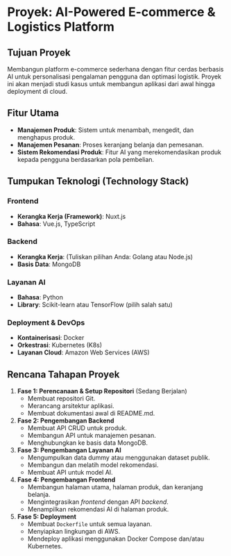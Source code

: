 # Proyek: AI-Powered E-commerce & Logistics Platform

## Tujuan Proyek
Membangun platform e-commerce sederhana dengan fitur cerdas berbasis AI untuk personalisasi pengalaman pengguna dan optimasi logistik. Proyek ini akan menjadi studi kasus untuk membangun aplikasi dari awal hingga deployment di cloud.

## Fitur Utama
-   **Manajemen Produk**: Sistem untuk menambah, mengedit, dan menghapus produk.
-   **Manajemen Pesanan**: Proses keranjang belanja dan pemesanan.
-   **Sistem Rekomendasi Produk**: Fitur AI yang merekomendasikan produk kepada pengguna berdasarkan pola pembelian.

## Tumpukan Teknologi (Technology Stack)
### Frontend
-   **Kerangka Kerja (Framework)**: Nuxt.js
-   **Bahasa**: Vue.js, TypeScript

### Backend
-   **Kerangka Kerja**: (Tuliskan pilihan Anda: Golang atau Node.js)
-   **Basis Data**: MongoDB

### Layanan AI
-   **Bahasa**: Python
-   **Library**: Scikit-learn atau TensorFlow (pilih salah satu)

### Deployment & DevOps
-   **Kontainerisasi**: Docker
-   **Orkestrasi**: Kubernetes (K8s)
-   **Layanan Cloud**: Amazon Web Services (AWS)

## Rencana Tahapan Proyek
1.  **Fase 1: Perencanaan & Setup Repositori** (Sedang Berjalan)
    -   Membuat repositori Git.
    -   Merancang arsitektur aplikasi.
    -   Membuat dokumentasi awal di README.md.
2.  **Fase 2: Pengembangan Backend**
    -   Membuat API CRUD untuk produk.
    -   Membangun API untuk manajemen pesanan.
    -   Menghubungkan ke basis data MongoDB.
3.  **Fase 3: Pengembangan Layanan AI**
    -   Mengumpulkan data dummy atau menggunakan dataset publik.
    -   Membangun dan melatih model rekomendasi.
    -   Membuat API untuk model AI.
4.  **Fase 4: Pengembangan Frontend**
    -   Membangun halaman utama, halaman produk, dan keranjang belanja.
    -   Mengintegrasikan *frontend* dengan API *backend*.
    -   Menampilkan rekomendasi AI di halaman produk.
5.  **Fase 5: Deployment**
    -   Membuat `Dockerfile` untuk semua layanan.
    -   Menyiapkan lingkungan di AWS.
    -   Mendeploy aplikasi menggunakan Docker Compose dan/atau Kubernetes.
